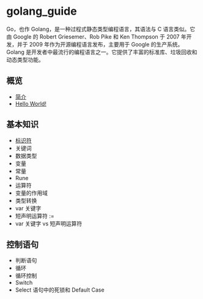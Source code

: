 # golang_guide

Go，也作 Golang，是一种过程式静态类型编程语言，其语法与 C 语言类似。它由 Google 的 Robert Griesemer、Rob Pike 和 Ken Thompson 于 2007 年开发，并于 2009 年作为开源编程语言发布，主要用于 Google 的生产系统。Golang 是开发者中最流行的编程语言之一。它提供了丰富的标准库、垃圾回收和动态类型功能。

## 概览

- [简介](overview/introduction.md)
- [Hello World!](overview/hello_world.md)

## 基本知识

- [标识符](fundamentals/identifiers.md)
- 关键词
- 数据类型
- 变量
- 常量
- Rune
- 运算符
- 变量的作用域
- 类型转换
- var 关键字
- 短声明运算符 :=
- var 关键字 vs 短声明运算符

## 控制语句

- 判断语句
- 循环
- 循环控制
- Switch
- Select 语句中的死锁和 Default Case
